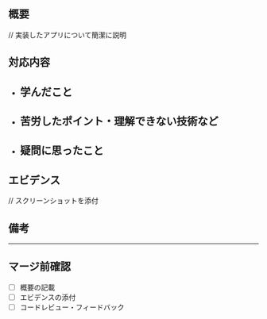 ## 概要
// 実装したアプリについて簡潔に説明

## 対応内容
- 学んだこと
  -
- 苦労したポイント・理解できない技術など
  - 
- 疑問に思ったこと
  -

## エビデンス
// スクリーンショットを添付

## 備考

---------

## マージ前確認
- [ ] 概要の記載
- [ ] エビデンスの添付
- [ ] コードレビュー・フィードバック
